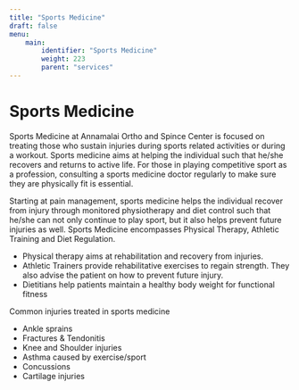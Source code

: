 ```yaml
---
title: "Sports Medicine"
draft: false
menu:
    main:
        identifier: "Sports Medicine"
        weight: 223
        parent: "services"
---
```


# Sports Medicine

Sports Medicine at Annamalai Ortho and Spince Center is focused on treating those who sustain injuries during sports related activities or during a workout. Sports medicine aims at helping the individual such that he/she recovers and returns to active life. For those in playing competitive sport as a profession, consulting a sports medicine doctor regularly to make sure they are physically fit is essential. 

Starting at pain management, sports medicine helps the individual recover from injury through monitored physiotherapy and diet control such that he/she can not only continue to play sport, but it also helps prevent future injuries as well. Sports Medicine encompasses Physical Therapy, Athletic Training and Diet Regulation. 
- Physical therapy aims at rehabilitation and recovery from injuries.
- Athletic Trainers provide rehabilitative exercises to regain strength. They also advise the patient on how to prevent future injury.
- Dietitians help patients maintain a healthy body weight for functional fitness

Common injuries treated in sports medicine
- Ankle sprains
- Fractures & Tendonitis
- Knee and Shoulder injuries
- Asthma caused by exercise/sport
- Concussions
- Cartilage injuries

